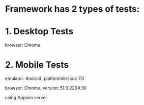 # Framework has 2 types of tests:

# 1. Desktop Tests
browser: Chrome
# 2. Mobile Tests
emulator: Android, platformVersion: 7.0
  
browser: Chrome, version: 51.0.2204.90

using Appium server
